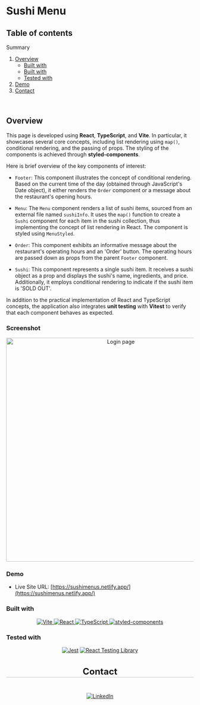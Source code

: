# Sushi Menu

## Table of contents

<a name="readme-top"></a>

  <summary>Summary</summary>
  <ol>
    <li>
      <a href="#overview">Overview</a>
      <ul>
        <li><a href="#screenshot">Built with</a></li>
        <li><a href="#built-with">Built with</a></li>
        <li><a href="#tested-with">Tested with</a></li>
      </ul>
    </li>
    <li><a href="#demo">Demo</a></li>
    <li><a href="#contact">Contact</a></li>
  </ol>
<br>

## Overview

This page is developed using **React**, **TypeScript**, and **Vite**. In particular, it showcases several core concepts, including list rendering using `map()`, conditional rendering, and the passing of props. The styling of the components is achieved through **styled-components**.
<br>

Here is brief overview of the key components of interest:

- `Footer`: This component illustrates the concept of conditional rendering. Based on the current time of the day (obtained through JavaScript's Date object), it either renders the `Order` component or a message about the restaurant's opening hours.

- `Menu`: The `Menu` component renders a list of sushi items, sourced from an external file named `sushiInfo`. It uses the `map()` function to create a `Sushi` component for each item in the sushi collection, thus implementing the concept of list rendering in React. The component is styled using `MenuStyled`.

- `Order`: This component exhibits an informative message about the restaurant's operating hours and an 'Order' button. The operating hours are passed down as props from the parent `Footer` component.

- `Sushi`: This component represents a single sushi item. It receives a sushi object as a prop and displays the sushi's name, ingredients, and price. Additionally, it employs conditional rendering to indicate if the sushi item is 'SOLD OUT'.

In addition to the practical implementation of React and TypeScript concepts, the application also integrates **unit testing** with **Vitest** to verify that each component behaves as expected.

### Screenshot

<div align="center">
  <img src="https://cdn.discordapp.com/attachments/1114204200885301331/1130492896114655333/sushimenus.netlify.app_.png" alt="Login page" width="600">
</div>

### Demo

- Live Site URL: [https://sushimenus.netlify.app/](https://sushimenus.netlify.app/)

### Built with

<div align="center">
  <a href="https://vitejs.dev/">
    <img src="https://img.shields.io/badge/Vite-Bundler-blue?logo=vite" alt="Vite">
  </a>
  <a href="https://reactjs.org/">
    <img src="https://img.shields.io/badge/React-Library-green?logo=react" alt="React">
  </a>
  <a href="https://www.typescriptlang.org/"><img src="https://img.shields.io/badge/TypeScript-Language-blue?logo=typescript" alt="TypeScript">
  </a>
  <a href="https://styled-components.com/"><img src="https://badgen.net/badge/styled-components/Styling/pink?logo=styled-components" alt="styled-components"></a>
</div>

### Tested with

<div align="center">
  <a href="https://vitest.dev/"><img src="https://img.shields.io/badge/Vitest-Testing-red?logo=vitest" alt="Jest"></a>
  <a href="https://testing-library.com/docs/react-testing-library"><img src="https://img.shields.io/badge/React_Testing_Library-Testing-orange?logo=testing-library" alt="React Testing Library"></a>
</div>

<a id="contact"></a>

<div align="center">
  <h3 style="font-size: 1.5rem; border-bottom: 2px solid #DDD; width: 100%;">Contact</h3>
</div>
<br>

<div align="center">
  <a href="https://www.linkedin.com/in/carlespueyodeveloper/">
    <img src="https://img.shields.io/badge/LinkedIn-Carles_Pueyo-blue?logo=linkedin" alt="LinkedIn">
  </a>
</div>
